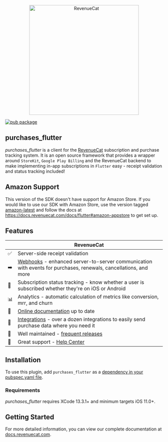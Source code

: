 <p align="center">
  <img src="https://uploads-ssl.webflow.com/5e2613cf294dc30503dcefb7/5e752025f8c3a31d56a51408_logo_red%20(1).svg" width="350" alt="RevenueCat"/>
<br>
  
[![pub package](https://img.shields.io/pub/v/purchases_flutter.svg)](https://pub.dartlang.org/packages/purchases_flutter)

## purchases_flutter

*purchases_flutter* is a client for the [RevenueCat](https://www.revenuecat.com/) subscription and purchase tracking system. It is an open source framework that provides a wrapper around `StoreKit`, `Google Play Billing` and the RevenueCat backend to make implementing in-app subscriptions in `Flutter` easy - receipt validation and status tracking included!

## Amazon Support
This version of the SDK doesn't have support for Amazon Store. If you would like to use our SDK with Amazon Store, use the version tagged [amazon-latest](https://github.com/RevenueCat/purchases-flutter/releases/tag/amazon-latest) and follow the docs at https://docs.revenuecat.com/docs/flutter#amazon-appstore to get set up.

## Features
|   | RevenueCat |
| --- | --- |
✅ | Server-side receipt validation
➡️ | [Webhooks](https://docs.revenuecat.com/docs/webhooks) - enhanced server-to-server communication with events for purchases, renewals, cancellations, and more  
🎯 | Subscription status tracking - know whether a user is subscribed whether they're on iOS or Android
📊 | Analytics - automatic calculation of metrics like conversion, mrr, and churn  
📝 | [Online documentation](https://docs.revenuecat.com/docs/flutter) up to date  
🔀 | [Integrations](https://www.revenuecat.com/integrations) - over a dozen integrations to easily send purchase data where you need it  
💯 | Well maintained - [frequent releases](https://github.com/RevenueCat/purchases-flutter/releases)  
📮 | Great support - [Help Center](https://revenuecat.zendesk.com) 

## Installation

To use this plugin, add `purchases_flutter` as a [dependency in your pubspec.yaml file](https://flutter.io/platform-plugins/).

### Requirements
*purchases_flutter* requires XCode 13.3.1+ and minimum targets iOS 11.0+.

## Getting Started
For more detailed information, you can view our complete documentation at [docs.revenuecat.com](https://docs.revenuecat.com/docs/flutter).
